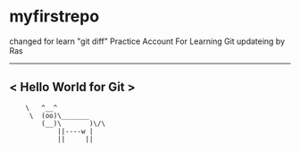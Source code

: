 # myfirstrepo
changed for learn "git diff"
Practice Account For Learning Git
updateing by Ras
 _____________________ 
< Hello World for Git >
 --------------------- 
        \   ^__^
         \  (oo)\_______
            (__)\       )\/\
                ||----w |
                ||     ||

